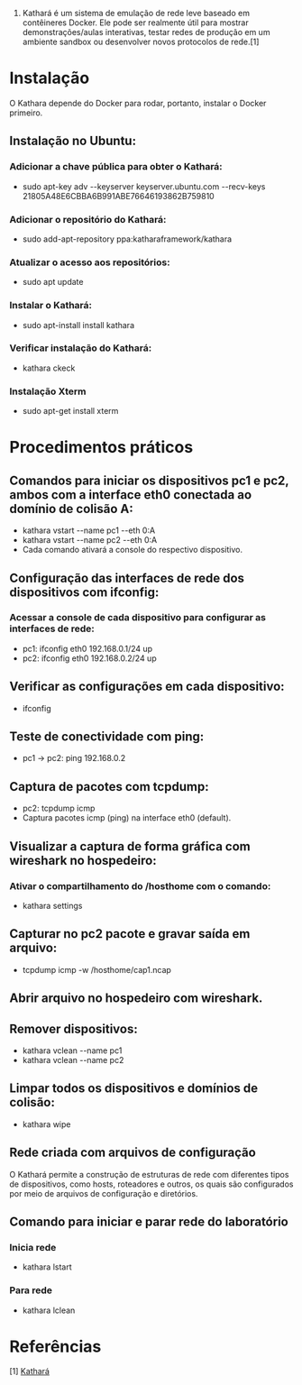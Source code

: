 1. Kathará
é um sistema de emulação de rede leve baseado em contêineres Docker. Ele pode ser realmente útil para mostrar demonstrações/aulas interativas, testar redes de produção em um ambiente sandbox ou desenvolver novos protocolos de rede.[1] 

# Instalação
O Kathara depende do Docker para rodar, portanto, instalar o Docker primeiro.

## Instalação no Ubuntu:
### Adicionar a chave pública para obter o Kathará: 
- sudo apt-key adv --keyserver keyserver.ubuntu.com --recv-keys 21805A48E6CBBA6B991ABE76646193862B759810
### Adicionar o repositório do Kathará:
- sudo add-apt-repository ppa:katharaframework/kathara
### Atualizar o acesso aos repositórios:
- sudo apt update
### Instalar o Kathará:
- sudo apt-install install kathara
### Verificar instalação do Kathará:
- kathara ckeck 
### Instalação Xterm
- sudo apt-get install xterm

# Procedimentos práticos
## Comandos para iniciar os dispositivos pc1 e pc2, ambos com a interface eth0 conectada ao domínio de colisão A:
- kathara vstart --name pc1 --eth 0:A
- kathara vstart --name pc2 --eth 0:A
- Cada comando ativará a console do respectivo dispositivo.
## Configuração das interfaces de rede dos dispositivos com ifconfig:
### Acessar a console de cada dispositivo para configurar as interfaces de rede:
- pc1: ifconfig eth0 192.168.0.1/24 up
- pc2: ifconfig eth0 192.168.0.2/24 up
## Verificar as configurações em cada dispositivo:
- ifconfig
## Teste de conectividade com ping:
- pc1 -> pc2: ping 192.168.0.2
## Captura de pacotes com tcpdump:
- pc2: tcpdump icmp
- Captura pacotes icmp (ping) na interface eth0 (default).
## Visualizar a captura de forma gráfica com wireshark no hospedeiro:
### Ativar o compartilhamento do /hosthome com o comando:
- kathara settings
## Capturar no pc2 pacote e gravar saída em arquivo:
- tcpdump icmp -w /hosthome/cap1.ncap
## Abrir arquivo no hospedeiro com wireshark.
## Remover dispositivos:
- kathara vclean --name pc1
- kathara vclean --name pc2
## Limpar todos os dispositivos e domínios de colisão:
- kathara wipe
## Rede criada com arquivos de configuração
O Kathará permite a construção de estruturas de rede com diferentes tipos de dispositivos, como hosts, roteadores e outros, os quais são configurados por meio de arquivos de configuração e diretórios.
## Comando para iniciar e parar rede do laboratório
### Inicia rede
- kathara lstart
### Para rede
- kathara lclean

# Referências
[1] [Kathará](https://github.com/KatharaFramework/Kathara)

